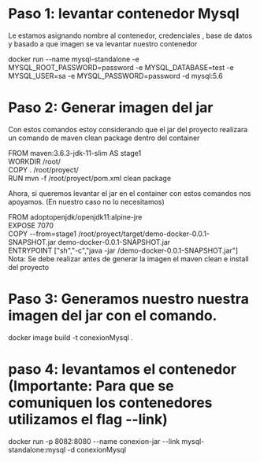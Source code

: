 # Paso 1: levantar contenedor Mysql 

 Le estamos asignando nombre al contenedor, credenciales , base de datos y basado a que imagen se va levantar nuestro contenedor

docker run --name mysql-standalone -e MYSQL_ROOT_PASSWORD=password -e MYSQL_DATABASE=test -e MYSQL_USER=sa -e MYSQL_PASSWORD=password -d mysql:5.6


# Paso 2: Generar imagen del jar

 Con estos comandos estoy considerando que el jar del proyecto realizara un comando de maven clean package dentro del container

FROM maven:3.6.3-jdk-11-slim AS stage1  <br>
WORKDIR /root/<br>
COPY .  /root/proyect/<br>
RUN mvn -f /root/proyect/pom.xml clean package

 Ahora, si queremos levantar el jar en el container con estos comandos nos apoyamos. (En nuestro caso no lo necesitamos)<br>

FROM adoptopenjdk/openjdk11:alpine-jre<br>
EXPOSE 7070<br>
COPY --from=stage1 /root/proyect/target/demo-docker-0.0.1-SNAPSHOT.jar demo-docker-0.0.1-SNAPSHOT.jar<br>
ENTRYPOINT ["sh","-c","java -jar /demo-docker-0.0.1-SNAPSHOT.jar"]
<br>
 Nota: Se debe realizar antes de generar la imagen el maven clean e install del proyecto



# Paso 3: Generamos nuestro nuestra imagen del jar con el comando.

docker image build -t conexionMysql . 


# paso 4: levantamos el contenedor (Importante: Para que se comuniquen los contenedores utilizamos el flag --link)

docker run -p 8082:8080 --name conexion-jar --link mysql-standalone:mysql -d conexionMysql

